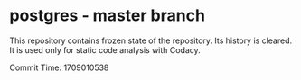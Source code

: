 # postgres - master branch

This repository contains frozen state of the repository.
Its history is cleared. It is used only for static code
analysis with Codacy.

Commit Time: 1709010538